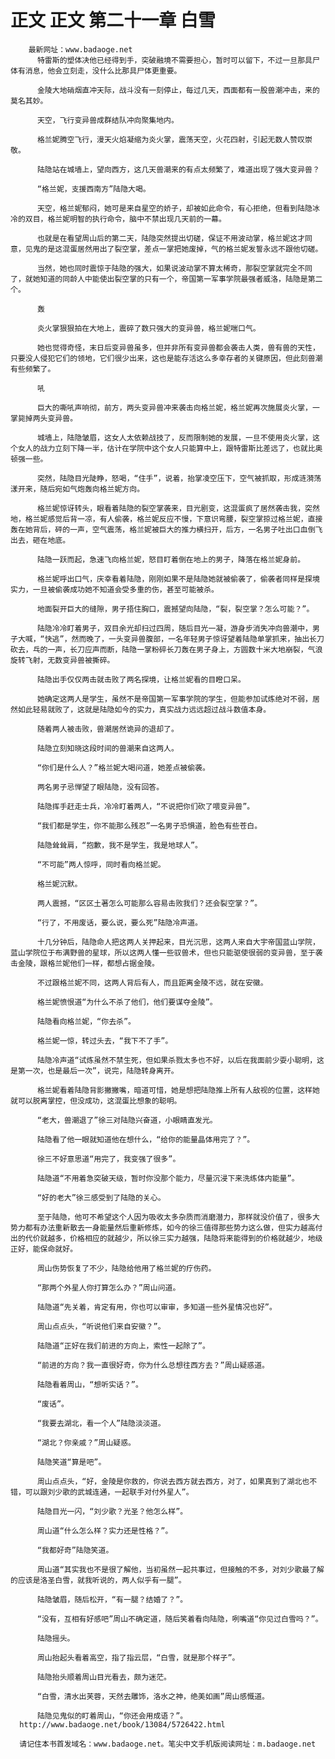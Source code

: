 # 正文 正文 第二十一章 白雪
        最新网址：www.badaoge.net
          特雷斯的塑体决他已经得到手，突破融境不需要担心，暂时可以留下，不过一旦那具尸体有消息，他会立刻走，没什么比那具尸体更重要。
      
          金陵大地硝烟直冲天际，战斗没有一刻停止，每过几天，西面都有一股兽潮冲击，来的莫名其妙。
      
          天空，飞行变异兽成群结队冲向聚集地内。
      
          格兰妮腾空飞行，漫天火焰凝缩为炎火掌，震荡天空，火花四射，引起无数人赞叹崇敬。
      
          陆隐站在城墙上，望向西方，这几天兽潮来的有点太频繁了，难道出现了强大变异兽？
      
          “格兰妮，支援西南方”陆隐大喝。
      
          天空，格兰妮郁闷，她可是来自星空的娇子，却被如此命令，有心拒绝，但看到陆隐冰冷的双目，格兰妮明智的执行命令，脑中不禁出现几天前的一幕。
      
          也就是在看望周山后的第二天，陆隐突然提出切磋，保证不用波动掌，格兰妮这才同意，见鬼的是这混蛋居然用出了裂空掌，差点一掌把她废掉，气的格兰妮发誓永远不跟他切磋。
      
          当然，她也同时震惊于陆隐的强大，如果说波动掌不算太稀奇，那裂空掌就完全不同了，就她知道的同龄人中能使出裂空掌的只有一个，帝国第一军事学院最强者威洛，陆隐是第二个。
      
          轰
      
          炎火掌狠狠拍在大地上，震碎了数只强大的变异兽，格兰妮喘口气。
      
          她也觉得奇怪，末日后变异兽虽多，但并非所有变异兽都会袭击人类，兽有兽的天性，只要没人侵犯它们的领地，它们很少出来，这也是能存活这么多幸存者的关键原因，但此刻兽潮有些频繁了。
      
          吼
      
          巨大的嘶吼声响彻，前方，两头变异兽冲来袭击向格兰妮，格兰妮再次施展炎火掌，一掌毙掉两头变异兽。
      
          城墙上，陆隐皱眉，这女人太依赖战技了，反而限制她的发展，一旦不使用炎火掌，这个女人的战力立刻下降一半，估计在学院中这个女人只能算中上，跟特雷斯比差远了，也就比奥顿强一些。
      
          突然，陆隐目光陡睁，怒喝，“住手”，说着，抬掌凌空压下，空气被抓取，形成涟漪荡漾开来，随后宛如气炮轰向格兰妮方向。
      
          格兰妮惊讶转头，眼看着陆隐的裂空掌袭来，目光剧变，这混蛋疯了居然袭击我，突然地，格兰妮感觉后背一凉，有人偷袭，格兰妮反应不慢，下意识弯腰，裂空掌掠过格兰妮，直接轰在她背后，砰的一声，空气震荡，格兰妮被巨大的推力横扫开，后方，一名男子吐出口血倒飞出去，砸在地底。
      
          陆隐一跃而起，急速飞向格兰妮，怒目盯着倒在地上的男子，降落在格兰妮身前。
      
          格兰妮呼出口气，庆幸看着陆隐，刚刚如果不是陆隐她就被偷袭了，偷袭者同样是探境实力，一旦被偷袭成功她不知道会受多重的伤，甚至可能被杀。
      
          地面裂开巨大的缝隙，男子捂住胸口，震撼望向陆隐，“裂，裂空掌？怎么可能？”。
      
          陆隐冷冷盯着男子，双目余光却扫过四周，随后目光一凝，游身步消失冲向兽潮中，男子大喊，“快逃”，然而晚了，一头变异兽腹部，一名年轻男子惊讶望着陆隐单掌抓来，抽出长刀砍去，乓的一声，长刀应声而断，陆隐一掌粉碎长刀轰在男子身上，方圆数十米大地崩裂，气浪旋转飞射，无数变异兽被撕碎。
      
          陆隐出手仅仅两击就击败了两名探境，让格兰妮看的目瞪口呆。
      
          她确定这两人是学生，虽然不是帝国第一军事学院的学生，但能参加试炼绝对不弱，居然如此轻易就败了，这就是陆隐如今的实力，真实战力远远超过战斗数值本身。
      
          随着两人被击败，兽潮居然诡异的退却了。
      
          陆隐立刻知晓这段时间的兽潮来自这两人。
      
          “你们是什么人？”格兰妮大喝问道，她差点被偷袭。
      
          两名男子忌惮望了眼陆隐，没有回答。
      
          陆隐挥手赶走士兵，冷冷盯着两人，“不说把你们砍了喂变异兽”。
      
          “我们都是学生，你不能那么残忍”一名男子恐惧道，脸色有些苍白。
      
          陆隐耸耸肩，“抱歉，我不是学生，我是地球人”。
      
          “不可能”两人惊呼，同时看向格兰妮。
      
          格兰妮沉默。
      
          两人震撼，“区区土著怎么可能那么容易击败我们？还会裂空掌？”。
      
          “行了，不用废话，要么说，要么死”陆隐冷声道。
      
          十几分钟后，陆隐命人把这两人关押起来，目光沉思，这两人来自大宇帝国蓝山学院，蓝山学院位于布满野兽的星球，所以这两人懂一些驭兽术，但也只能驱使很弱的变异兽，至于袭击金陵，跟格兰妮他们一样，都想占据金陵。
      
          不过跟格兰妮不同，这两人背后有人，而且距离金陵不远，就在安徽。
      
          格兰妮愤恨道“为什么不杀了他们，他们要谋夺金陵”。
      
          陆隐看向格兰妮，“你去杀”。
      
          格兰妮一惊，转过头去，“我下不了手”。
      
          陆隐冷声道“试炼虽然不禁生死，但如果杀戮太多也不好，以后在我面前少耍小聪明，这是第一次，也是最后一次”，说完，陆隐转身离开。
      
          格兰妮看着陆隐背影撇撇嘴，暗道可惜，她是想把陆隐推上所有人敌视的位置，这样她就可以脱离掌控，但没成功，这混蛋比想象的聪明。
      
          “老大，兽潮退了”徐三对陆隐兴奋道，小眼睛直发光。
      
          陆隐看了他一眼就知道他在想什么，“给你的能量晶体用完了？”。
      
          徐三不好意思道“用完了，我变强了很多”。
      
          陆隐道“不用着急突破天级，暂时你没那个能力，尽量沉浸下来洗练体内能量”。
      
          “好的老大”徐三感受到了陆隐的关心。
      
          至于陆隐，他可不希望这个人因为吸收太多杂质而消磨潜力，那样就没价值了，很多大势力都有办法重新散去一身能量然后重新修炼，如今的徐三值得那些势力这么做，但实力越高付出的代价就越多，价格相应的就越少，所以徐三实力越强，陆隐将来能得到的价格就越少，地级正好，能保命就好。
      
          周山伤势恢复了不少，陆隐给他用了格兰妮的疗伤药。
      
          “那两个外星人你打算怎么办？”周山问道。
      
          陆隐道“先关着，肯定有用，你也可以审审，多知道一些外星情况也好”。
      
          周山点点头，“听说他们来自安徽？”。
      
          陆隐道“正好在我们前进的方向上，索性一起除了”。
      
          “前进的方向？我一直很好奇，你为什么总想往西方去？”周山疑惑道。
      
          陆隐看着周山，“想听实话？”。
      
          “废话”。
      
          “我要去湖北，看一个人”陆隐淡淡道。
      
          “湖北？你亲戚？”周山疑惑。
      
          陆隐笑道“算是吧”。
      
          周山点点头，“好，金陵是你救的，你说去西方就去西方，对了，如果真到了湖北也不错，可以跟刘少歌的武城连通，一起联手对付外星人”。
      
          陆隐目光一闪，“刘少歌？光圣？他怎么样”。
      
          周山道“什么怎么样？实力还是性格？”。
      
          “我都好奇”陆隐笑道。
      
          周山道“其实我也不是很了解他，当初虽然一起共事过，但接触的不多，对刘少歌最了解的应该是洛圣白雪，就我听说的，两人似乎有一腿”。
      
          陆隐皱眉，随后松开，“有一腿？结婚了？”。
      
          “没有，互相有好感吧”周山不确定道，随后笑着看向陆隐，咧嘴道“你见过白雪吗？”。
      
          陆隐摇头。
      
          周山抬起头看着高空，指了指云层，“白雪，就是那个样子”。
      
          陆隐抬头顺着周山目光看去，颇为迷茫。
      
          “白雪，清水出芙蓉，天然去雕饰，洛水之神，绝美如画”周山感慨道。
      
          陆隐见鬼似的盯着周山，“你还会用成语？”。
      http://www.badaoge.net/book/13084/5726422.html
      
      请记住本书首发域名：www.badaoge.net。笔尖中文手机版阅读网址：m.badaoge.net